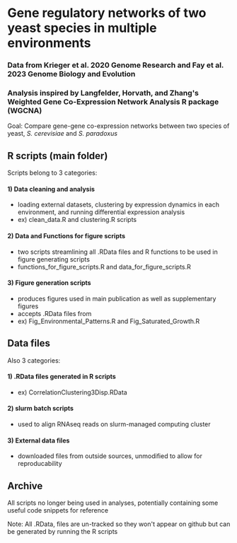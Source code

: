 # Gene regulatory networks of two yeast species in multiple environments
### Data from Krieger et al. 2020 Genome Research and Fay et al. 2023 Genome Biology and Evolution
### Analysis inspired by Langfelder, Horvath, and Zhang's Weighted Gene Co-Expression Network Analysis R package (WGCNA)

Goal: Compare gene-gene co-expression networks between two species of yeast, *S. cerevisiae* and *S. paradoxus*

## R scripts (main folder)
Scripts belong to 3 categories:

#### 1) Data cleaning and analysis
- loading external datasets, clustering by expression dynamics in each environment, and running differential expression analysis
- ex) clean\_data.R and clustering.R scripts

#### 2) Data and Functions for figure scripts
- two scripts streamlining all .RData files and R functions to be used in figure generating scripts
- functions\_for\_figure\_scripts.R and data\_for\_figure\_scripts.R
  
#### 3) Figure generation scripts
- produces figures used in main publication as well as supplementary figures
- accepts .RData files from 
- ex) Fig\_Environmental\_Patterns.R and Fig\_Saturated\_Growth.R

## Data files
Also 3 categories:

#### 1) .RData files generated in R scripts
- ex) CorrelationClustering3Disp.RData
  
#### 2) slurm batch scripts
- used to align RNAseq reads on slurm-managed computing cluster

#### 3) External data files
- downloaded files from outside sources, unmodified to allow for reproducability

## Archive
All scripts no longer being used in analyses, potentially containing some useful code snippets for reference

Note: All .RData, files are un-tracked so they won't appear on github but can be generated by running the R scripts
